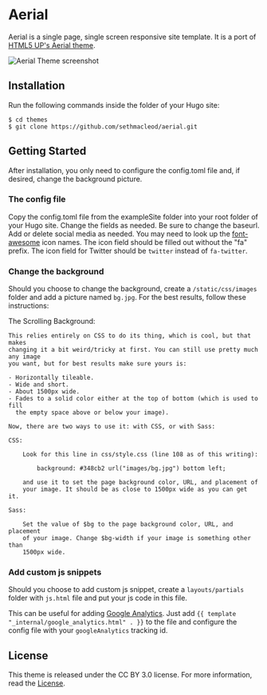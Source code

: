 # Aerial

Aerial is a single page, single screen responsive site template. It is a port of [HTML5 UP's Aerial theme](https://html5up.net/aerial).

![Aerial Theme screenshot](https://raw.githubusercontent.com/sethmacleod/aerial/master/images/screenshot.png)

## Installation

Run the following commands inside the folder of your Hugo site:

	$ cd themes
	$ git clone https://github.com/sethmacleod/aerial.git

## Getting Started

After installation, you only need to configure the config.toml file and, if desired, change the background picture.

### The config file

Copy the config.toml file from the exampleSite folder into your root folder of your Hugo site. Change the fields as needed. Be sure to change the baseurl. Add or delete social media as needed. You may need to look up the [font-awesome](http://fontawesome.io/) icon names. The icon field should be filled out without the "fa" prefix. The icon field for Twitter should be `twitter` instead of `fa-twitter`.

### Change the background

Should you choose to change the background, create a `/static/css/images` folder and add a picture named `bg.jpg`. For the best results, follow these instructions:

The Scrolling Background:

    This relies entirely on CSS to do its thing, which is cool, but that makes
    changing it a bit weird/tricky at first. You can still use pretty much any image
    you want, but for best results make sure yours is:

    - Horizontally tileable.
    - Wide and short.
    - About 1500px wide.
    - Fades to a solid color either at the top of bottom (which is used to fill
      the empty space above or below your image).

    Now, there are two ways to use it: with CSS, or with Sass:

    CSS:

        Look for this line in css/style.css (line 108 as of this writing):

            background: #348cb2 url("images/bg.jpg") bottom left;

        and use it to set the page background color, URL, and placement of
        your image. It should be as close to 1500px wide as you can get it.

    Sass:

        Set the value of $bg to the page background color, URL, and placement
        of your image. Change $bg-width if your image is something other than
        1500px wide.

### Add custom js snippets

Should you choose to add custom js snippet, create a `layouts/partials` folder with `js.html` file and put your js code in this file.

This can be useful for adding [Google Analytics](https://gohugo.io/extras/analytics/). Just add `{{ template "_internal/google_analytics.html" . }}` to the file and configure the config file with your `googleAnalytics` tracking id.

## License

This theme is released under the CC BY 3.0 license. For more information, read the [License](https://github.com/sethmacleod/aerial/blob/master/LICENSE.md).
